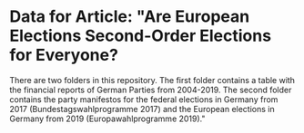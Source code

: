 # Data for Article: "Are European Elections Second-Order Elections for Everyone?

There are two folders in this repository. The first folder contains a table with the financial reports of German Parties from 2004-2019. The second folder contains the party manifestos for the federal elections in Germany from 2017 (Bundestagswahlprogramme 2017) and the European elections in Germany from 2019 (Europawahlprogramme 2019)."
